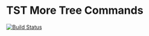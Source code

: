# TST More Tree Commands

[![Build Status](https://travis-ci.org/piroor/tst-more-tree-commands.svg?branch=trunk)](https://travis-ci.org/piroor/tst-more-tree-commands)
